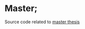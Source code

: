 # Master;
Source code related to [master thesis](https://fenix.tecnico.ulisboa.pt/cursos/mise/dissertacao/1972678479054920)
